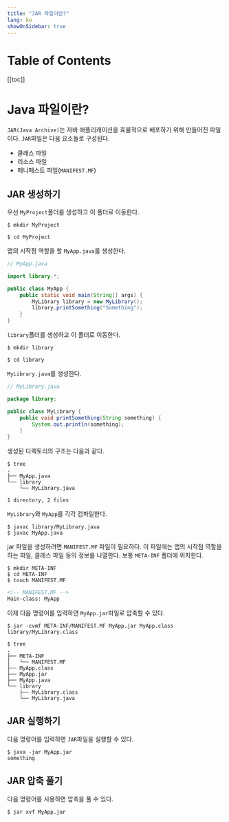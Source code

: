 ```yaml
---
title: "JAR 파일이란?"
lang: ko
showOnSidebar: true
---
```


# Table of Contents
[[toc]]

# Java 파일이란?
`JAR(Java Archive)`는 자바 애플리캐이션을 효율적으로 배포하기 위해 만들어진 파일이다. `JAR`파일은 다음 요소들로 구성된다.
- 클래스 파일
- 리소스 파일
- 메니페스트 파일(`MANIFEST.MF`)

## JAR 생성하기
우선 `MyProject`폴더를 생성하고 이 폴더로 이동한다.
``` shellsession
$ mkdir MyProject

$ cd MyProject
```
앱의 시작점 역할을 할 `MyApp.java`를 생성한다.
``` java
// MyApp.java

import library.*;

public class MyApp { 
    public static void main(String[] args) { 
        MyLibrary library = new MyLibrary();
        library.printSomething("Something");
    } 
}
```
`library`폴더를 생성하고 이 폴더로 이동한다.
``` shellsession
$ mkdir library

$ cd library
```
`MyLibrary.java`를 생성한다.
``` java
// MyLibrary.java

package library;

public class MyLibrary {
    public void printSomething(String something) {
        System.out.println(something);
    }
}
```
생성된 디렉토리의 구조는 다음과 같다.
``` shellsession
$ tree
.
├── MyApp.java
└── library
    └── MyLibrary.java

1 directory, 2 files
```

`MyLibrary`와 `MyApp`를 각각 컴파일한다.
``` shellsession
$ javac library/MyLibrary.java 
$ javac MyApp.java
``` 
jar 파일을 생성하려면 `MANIFEST.MF` 파일이 필요하다. 이 파일에는 앱의 시작점 역할을 하는 파일, 클래스 파일 등의 정보를 나열한다. 보통 `META-INF` 폴더에 위치한다.
``` shellsession
$ mkdir META-INF
$ cd META-INF
$ touch MANIFEST.MF
```
``` markdown
<!-- MANIFEST.MF -->
Main-class: MyApp
```
이제 다음 명령어를 입력하면 `MyApp.jar`파일로 압축할 수 있다.
``` shellsession
$ jar -cvmf META-INF/MANIFEST.MF MyApp.jar MyApp.class library/MyLibrary.class
```

``` shellsession
$ tree
.
├── META-INF
│   └── MANIFEST.MF
├── MyApp.class
├── MyApp.jar
├── MyApp.java
└── library
    ├── MyLibrary.class
    └── MyLibrary.java
```

## JAR 실행하기
다음 명령어를 입력하면 `JAR`파일을 실행할 수 있다.
``` shellsession
$ java -jar MyApp.jar
something
```

## JAR 압축 풀기
다음 명령어를 사용하면 압축을 풀 수 있다.
``` shellsession
$ jar xvf MyApp.jar
```